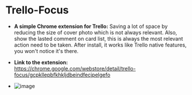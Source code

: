 # Trello-Focus

- **A simple Chrome extension for Trello:**
Saving a lot of space by reducing the size of cover photo which is not always relevant. Also, show the lasted comment on card list, this is always the most relevant action need to be taken. After install, it works like Trello native features, you won't notice it's there.

- **Link to the extension:**
https://chrome.google.com/webstore/detail/trello-focus/gcpkllepbfkhkljdbeindfecjpelgefo

- ![image](https://user-images.githubusercontent.com/6711875/78466443-5b764c80-772b-11ea-8d09-73141b68db9f.png)
